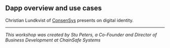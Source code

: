 ## Dapp overview and use cases

Christian Lundkvist of [ConsenSys](https://consensys.net/) presents on digital identity.

---

_This workshop was created by Stu Peters, a Co-Founder and Director of Business Development at ChainSafe Systems_
